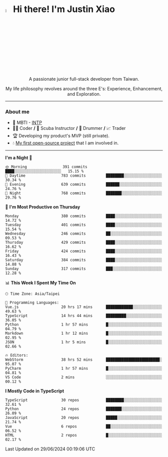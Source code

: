 # <img src="https://media.giphy.com/media/hvRJCLFzcasrR4ia7z/giphy.gif" width="5%">Hi there! I'm Justin Xiao
<p align="center">A passionate junior full-stack developer from Taiwan.  </p>
<p align="center">My life philosophy revolves around the three E's: Experience, Enhancement, and Exploration.</p>

---
### About me
- 👀 MBTI - [INTP](https://www.16personalities.com/intp-personality)
- 👨‍💻 Coder **/** 🤿 Scuba Instructor **/** 🥁 Drummer **/** 📈 Trader
- 🏆 Developing my product's MVP (still private).
- 💧 [My first open-source project](https://github.com/Game-as-a-Service/Game-Lobby-Web) that I am involved in.

---
<!--START_SECTION:waka-->
**I'm a Night 🦉** 

```text
🌞 Morning                391 commits         ████░░░░░░░░░░░░░░░░░░░░░   15.15 % 
🌆 Daytime                783 commits         ████████░░░░░░░░░░░░░░░░░   30.34 % 
🌃 Evening                639 commits         ██████░░░░░░░░░░░░░░░░░░░   24.76 % 
🌙 Night                  768 commits         ███████░░░░░░░░░░░░░░░░░░   29.76 % 
```
📅 **I'm Most Productive on Thursday** 

```text
Monday                   380 commits         ████░░░░░░░░░░░░░░░░░░░░░   14.72 % 
Tuesday                  401 commits         ████░░░░░░░░░░░░░░░░░░░░░   15.54 % 
Wednesday                246 commits         ██░░░░░░░░░░░░░░░░░░░░░░░   09.53 % 
Thursday                 429 commits         ████░░░░░░░░░░░░░░░░░░░░░   16.62 % 
Friday                   424 commits         ████░░░░░░░░░░░░░░░░░░░░░   16.43 % 
Saturday                 384 commits         ████░░░░░░░░░░░░░░░░░░░░░   14.88 % 
Sunday                   317 commits         ███░░░░░░░░░░░░░░░░░░░░░░   12.28 % 
```


📊 **This Week I Spent My Time On** 

```text
🕑︎ Time Zone: Asia/Taipei

💬 Programming Languages: 
Vue.js                   20 hrs 17 mins      ████████████░░░░░░░░░░░░░   49.63 % 
TypeScript               14 hrs 44 mins      █████████░░░░░░░░░░░░░░░░   36.05 % 
Python                   1 hr 57 mins        █░░░░░░░░░░░░░░░░░░░░░░░░   04.79 % 
Markdown                 1 hr 12 mins        █░░░░░░░░░░░░░░░░░░░░░░░░   02.95 % 
JSON                     1 hr 5 mins         █░░░░░░░░░░░░░░░░░░░░░░░░   02.66 % 

🔥 Editors: 
WebStorm                 38 hrs 52 mins      ████████████████████████░   95.07 % 
PyCharm                  1 hr 57 mins        █░░░░░░░░░░░░░░░░░░░░░░░░   04.81 % 
VS Code                  2 mins              ░░░░░░░░░░░░░░░░░░░░░░░░░   00.12 % 
```

**I Mostly Code in TypeScript** 

```text
TypeScript               30 repos            ████████░░░░░░░░░░░░░░░░░   32.61 % 
Python                   24 repos            ███████░░░░░░░░░░░░░░░░░░   26.09 % 
JavaScript               20 repos            █████░░░░░░░░░░░░░░░░░░░░   21.74 % 
Vue                      6 repos             ██░░░░░░░░░░░░░░░░░░░░░░░   06.52 % 
HTML                     2 repos             █░░░░░░░░░░░░░░░░░░░░░░░░   02.17 % 
```




 Last Updated on 29/06/2024 00:19:06 UTC
<!--END_SECTION:waka-->
